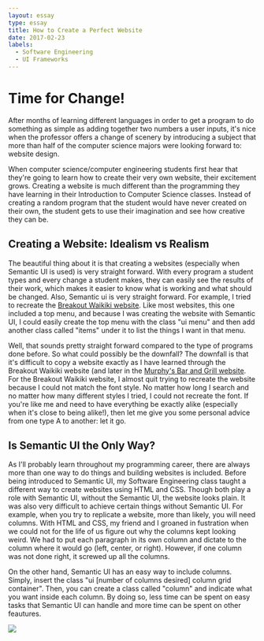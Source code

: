 ```yaml
---
layout: essay
type: essay
title: How to Create a Perfect Website
date: 2017-02-23
labels:
  - Software Engineering
  - UI Frameworks
---
```


# Time for Change!

After months of learning different languages in order to get a program to do something as simple as adding together two numbers a user inputs, it's nice when the professor offers a change of scenery by introducing a subject that more than half of the computer science majors were looking forward to: website design.

When computer science/computer engineering students first hear that they're going to learn how to create their very own website, their excitement grows.  Creating a website is much different than the programming they have learning in their Introduction to Computer Science classes.  Instead of creating a random program that the student would have never created on their own, the student gets to use their imagination and see how creative they can be.

## Creating a Website: Idealism vs Realism

The beautiful thing about it is that creating a websites (especially when Semantic UI is used) is very straight forward.  With every program a student types and every change a student makes, they can easily see the results of their work, which makes it easier to know what is working and what should be changed.  Also, Semantic ui is very straight forward.  For example, I tried to recreate the [Breakout Waikiki website](https://www.breakoutwaikiki.com/).  Like most websites, this one included a top menu, and because I was creating the website with Semantic UI, I could easily create the top menu with the class "ui menu" and then add another class called "items" under it to list the things I want in that menu.

Well, that sounds pretty straight forward compared to the type of programs done before.  So what could possibly be the downfall?  The downfall is that it's difficult to copy a website exactly as I have learned through the Breakout Waikiki website (and later in the [Murphy's Bar and Grill website](http://murphyshawaii.com/).  For the Breakout Waikiki website, I almost quit trying to recreate the website because I could not match the font style.  No matter how long I search and no matter how many different styles I tried, I could not recreate the font.  If you're like me and need to have everything be exactly alike (especially when it's close to being alike!), then let me give you some personal advice from one type A to another: let it go.

## Is Semantic UI the Only Way?

As I'll probably learn throughout my programming career, there are always more than one way to do things and building websites is included.  Before being introduced to Semantic UI, my Software Engineering class taught a different way to create websites using HTML and CSS.  Though both play a role with Semantic UI, without the Semantic UI, the website looks plain.  It was also very difficult to achieve certain things without Semantic UI.  For example, when you try to replicate a website, more than likely, you will need columns.  With HTML and CSS, my friend and I groaned in fustration when we could not for the life of us figure out why the columns kept looking weird.  We had to put each paragraph in its own column and dictate to the column where it would go (left, center, or right).  However, if one column was not done right, it screwed up all the columns.

On the other hand, Semantic UI has an easy way to include columns.  Simply, insert the class "ui [number of columns desired] column grid container".  Then, you can create a class called "column" and indicate what you want inside each column.  By doing so, less time can be spent on easy tasks that Semantic UI can handle and more time can be spent on other feautures.

<img class="ui image" src="http://www.silkstream.net/blog/wp-content/uploads/2014/12/red-blue-web-design-comic.gif">
